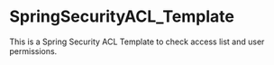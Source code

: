# SpringSecurityACL_Template
This is a Spring Security ACL Template to check access list and user permissions.
